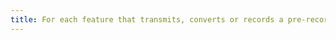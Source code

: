 ```yaml
---
title: For each feature that transmits, converts or records a pre-recorded [time-based media](#media-temporel-type-sound-video-and-synchronise) with a synchronised audio description, at the end of the process, is the [audio description](#synchronised-audio-description-time-based-media) correctly preserved?
---
```

